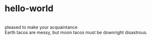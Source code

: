 # hello-world
<br>pleased to make your acquaintance
<br>Earth tacos are messy, but moon tacos must be downright disastrous.
